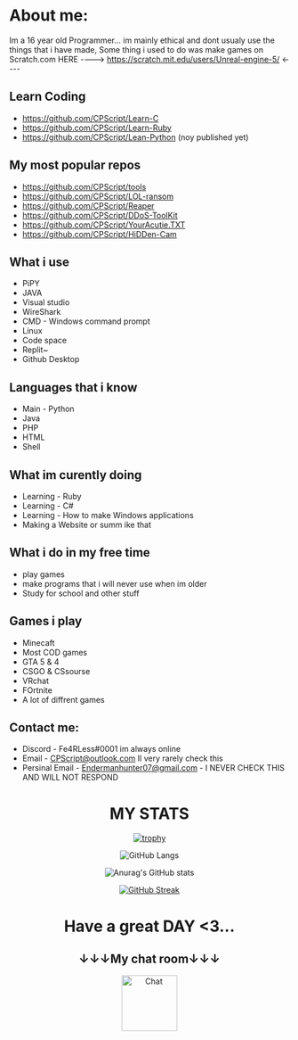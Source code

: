  


<div align="left">

# About me:
Im a 16 year old Programmer... im mainly ethical and dont usualy use the things that i have made, Some thing i used to do was make games on Scratch.com HERE ----> https://scratch.mit.edu/users/Unreal-engine-5/ <----
           
           

## Learn Coding
* https://github.com/CPScript/Learn-C
* https://github.com/CPScript/Learn-Ruby                                                                                                             
* https://github.com/CPScript/Lean-Python (noy published yet)
                                                                                                                      
                                                                                                                      
                                                                                                                  
                                                                                                                      
## My most popular repos

* https://github.com/CPScript/tools
* https://github.com/CPScript/LOL-ransom
* https://github.com/CPScript/Reaper
* https://github.com/CPScript/DDoS-ToolKit
* https://github.com/CPScript/YourAcutie.TXT
* https://github.com/CPScript/HiDDen-Cam           

## What i use
* PiPY 
* JAVA          
* Visual studio         
* WireShark          
* CMD - Windows command prompt          
* Linux          
* Code space
* Replit~
* Github Desktop
           
## Languages that i know
* Main - Python
* Java
* PHP
* HTML
* Shell
           
## What im curently doing
* Learning - Ruby
* Learning - C#
* Learning - How to make Windows applications
* Making a Website or summ ike that
           
## What i do in my free time
* play games
* make programs that i will never use when im older
* Study for school and other stuff
           
           
## Games i play
* Minecaft
* Most COD games         
* GTA 5 & 4          
* CSGO & CSsourse          
* VRchat                    
* FOrtnite   
* A lot of diffrent games
           
           
## Contact me:
* Discord - Fe4RLess#0001  im always online         
* Email - CPScript@outlook.com  Il very rarely check this
* Persinal Email - Endermanhunter07@gmail.com - I NEVER CHECK THIS AND WILL NOT RESPOND          

           
           
           
           
           
           
           
           
           
<div align="center">



# MY STATS
           
[![trophy](https://github-profile-trophy.vercel.app/?username=CPScript)](https://github.com/CPScript/github-profile-trophy)
 
![GitHub Langs](https://github-readme-stats.vercel.app/api/top-langs/?username=CPScript&layout=compact&theme=blue-green)

![Anurag's GitHub stats](https://github-readme-stats.vercel.app/api?username=CPScript&show_icons=true&theme=synthwave)

[![GitHub Streak](https://github-readme-streak-stats.herokuapp.com?user=CPScript&theme=hacker&date_format=M%20j%5B%2C%20Y%5D)](https://git.io/streak-stats)

 
 
 
 

<div align="center">

# Have a great DAY <3... 
## ↓↓↓My chat room↓↓↓
 
<a href="https://organizations.minnit.chat/770249523178200/CoffeeChat" target="_blank"><img src="https://encrypted-tbn0.gstatic.com/images?q=tbn:ANd9GcQNyeE1WLMdrs2CC4dRi_i4gfCQahtjMsgn4g&usqp=CAU" alt="Chat" height="100" width="100"></a>

